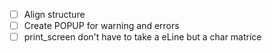 - [ ] Align structure
- [ ] Create POPUP for warning and errors
- [ ] print_screen don't have to take a eLine but a char matrice 
